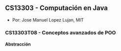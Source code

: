 ## CS13303 - Computación en Java
- Por: Jose Manuel Lopez Lujan, MIT

### CS13303T08 - Conceptos avanzados de POO 

#### Abstracción

